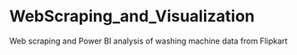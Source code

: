 # WebScraping_and_Visualization
Web scraping and Power BI analysis of washing machine data from Flipkart
